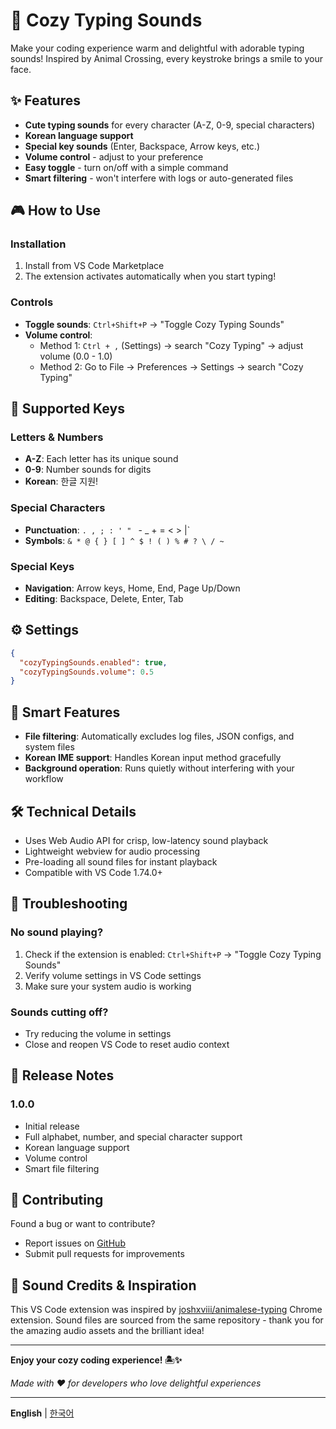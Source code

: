 # 🎵 Cozy Typing Sounds

Make your coding experience warm and delightful with adorable typing sounds! Inspired by Animal Crossing, every keystroke brings a smile to your face.

## ✨ Features

- **Cute typing sounds** for every character (A-Z, 0-9, special characters)
- **Korean language support**
- **Special key sounds** (Enter, Backspace, Arrow keys, etc.)
- **Volume control** - adjust to your preference
- **Easy toggle** - turn on/off with a simple command
- **Smart filtering** - won't interfere with logs or auto-generated files

## 🎮 How to Use

### Installation
1. Install from VS Code Marketplace
2. The extension activates automatically when you start typing!

### Controls
- **Toggle sounds**: `Ctrl+Shift+P` → "Toggle Cozy Typing Sounds"
- **Volume control**: 
  - Method 1: `Ctrl + ,` (Settings) → search "Cozy Typing" → adjust volume (0.0 - 1.0)
  - Method 2: Go to File → Preferences → Settings → search "Cozy Typing"

## 🎹 Supported Keys

### Letters & Numbers
- **A-Z**: Each letter has its unique sound
- **0-9**: Number sounds for digits
- **Korean**: 한글 지원!

### Special Characters
- **Punctuation**: `. , ; : ' " ` - _ + = < > |`
- **Symbols**: `& * @ { } [ ] ^ $ ! ( ) % # ? \ / ~`

### Special Keys
- **Navigation**: Arrow keys, Home, End, Page Up/Down
- **Editing**: Backspace, Delete, Enter, Tab

## ⚙️ Settings

```json
{
  "cozyTypingSounds.enabled": true,  
  "cozyTypingSounds.volume": 0.5    
}
```

## 🎯 Smart Features

- **File filtering**: Automatically excludes log files, JSON configs, and system files
- **Korean IME support**: Handles Korean input method gracefully
- **Background operation**: Runs quietly without interfering with your workflow

## 🛠️ Technical Details

- Uses Web Audio API for crisp, low-latency sound playback
- Lightweight webview for audio processing
- Pre-loading all sound files for instant playback
- Compatible with VS Code 1.74.0+

## 🐛 Troubleshooting

### No sound playing?
1. Check if the extension is enabled: `Ctrl+Shift+P` → "Toggle Cozy Typing Sounds"
2. Verify volume settings in VS Code settings
3. Make sure your system audio is working

### Sounds cutting off?
- Try reducing the volume in settings
- Close and reopen VS Code to reset audio context

## 📝 Release Notes

### 1.0.0
- Initial release
- Full alphabet, number, and special character support
- Korean language support
- Volume control
- Smart file filtering

## 🤝 Contributing

Found a bug or want to contribute? 
- Report issues on [GitHub](https://github.com/your-username/cozy-typing-sounds/issues)
- Submit pull requests for improvements


## 🎵 Sound Credits & Inspiration

This VS Code extension was inspired by [joshxviii/animalese-typing](https://github.com/joshxviii/animalese-typing/tree/chrome) Chrome extension. Sound files are sourced from the same repository - thank you for the amazing audio assets and the brilliant idea!

---

**Enjoy your cozy coding experience! 🏝️✨**

*Made with ❤️ for developers who love delightful experiences*

---

**English** | [한국어](README-ko.md)

